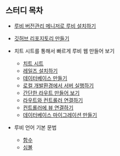 ## 스터디 목차
- [루비 버전관리 메니저로 루비 설치하기](./installRVM.md)
- [깃허브 리포지토리 만들기](./createGitRepository.md)
- 치트 시트를 통해서 빠르게 루비 웹 만들어 보기
    - [치트 시트](./cheetSheet/cheetSheet.md)
    - [레일즈 설치하기](./cheetSheet/installRails.md)
    - [데이터베이스 만들기](./cheetSheet/createDatabase.md)
    - [로컬 개발환경에서 서버 실행하기](./cheetSheet/runLocalServer.md)
    - [간단한 라우트 만들어 보기](./cheetSheet/makeRoute.md)
    - [라우트와 컨트롤러 연결하기](./cheetSheet/combineRouteAndController.md)
    - [컨트롤러에 뷰 연결하기](./cheetSheet/combileControllerAndView.md)
    - [데이터베이스 마이그레이션 만들기](./cheetSheet/migration.md)

- 루비 언어 기본 문법
    - [함수](./understandWithJS/function.md)
    - [심볼](./understandWithJS/symbol.md)